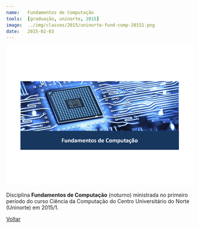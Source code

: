 ```yaml
---
name:  	Fundamentos de Computação
tools: 	[graduação, uninorte, 2015]
image: 	../img/classes/2015/uninorte-fund-comp-20151.png
date: 	2015-02-03
---
```


![](../img/classes/2015/uninorte-fund-comp-20151.png)

Disciplina **Fundamentos de Computação** (noturno) ministrada no primeiro período do curso Ciência da Computação do Centro Universitário do Norte (Uninorte) em 2015/1.

<p class="text-center">
	<a class="btn btn-outline-primary mt-1" href="{{ site.baseurl }}/classes/">Voltar</a>
</p>
